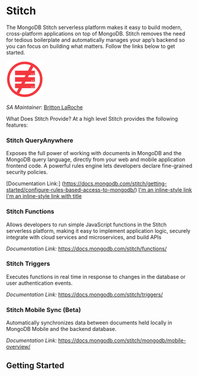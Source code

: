 # Stitch

The MongoDB Stitch serverless platform makes it easy to build modern, cross-platform applications on top of MongoDB. Stitch removes the need for tedious boilerplate and automatically manages your app’s backend so you can focus on building what matters. Follow the links below to get started.

![Serverless](img/serverless100.png "Serverless")

_SA Maintainer_: [Britton LaRoche](mailto:britton.laroche@mongodb.com)

What Does Stitch Provide? At a high level Stitch provides the following features:

### Stitch QueryAnywhere

Exposes the full power of working with documents in MongoDB and the MongoDB query language, directly from your web and mobile application frontend code. A powerful rules engine lets developers declare fine-grained security policies. 

[Documentation Link:] (https://docs.mongodb.com/stitch/getting-started/configure-rules-based-access-to-mongodb/)
[I'm an inline-style link](https://www.google.com)
[I'm an inline-style link with title](https://www.google.com "Google's Homepage")

### Stitch Functions

Allows developers to run simple JavaScript functions in the Stitch serverless platform, making it easy to implement application logic, securely integrate with cloud services and microservices, and build APIs

_Documentation Link:_ https://docs.mongodb.com/stitch/functions/

### Stitch Triggers

Executes functions in real time in response to changes in the database or user authentication events.

_Documentation Link:_ https://docs.mongodb.com/stitch/triggers/

### Stitch Mobile Sync (Beta)

Automatically synchronizes data between documents held locally in MongoDB Mobile and the backend database.

_Documentation Link:_ https://docs.mongodb.com/stitch/mongodb/mobile-overview/

## Getting Started
